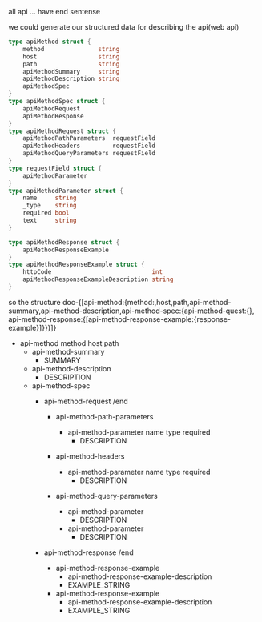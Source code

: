 all api ... have end sentense

we could generate our structured data for describing the api(web api)

```go
type apiMethod struct {
	method               string
	host                 string
	path                 string
	apiMethodSummary     string
	apiMethodDescription string
	apiMethodSpec
}
type apiMethodSpec struct {
	apiMethodRequest
	apiMethodResponse
}
type apiMethodRequest struct {
	apiMethodPathParameters  requestField
	apiMethodHeaders         requestField
	apiMethodQueryParameters requestField
}
type requestField struct {
	apiMethodParameter
}
type apiMethodParameter struct {
	name     string
	_type    string
	required bool
	text     string
}

type apiMethodResponse struct {
	apiMethodResponseExample
}
type apiMethodResponseExample struct {
	httpCode                            int
	apiMethodResponseExampleDescription string
}
```

so the structure doc-{[api-method:{method:,host,path,api-method-summary,api-method-description,api-method-spec:{api-method-quest:{}, api-method-response:{[api-method-response-example:{response-example}]}}}]}

- api-method method host path
    - api-method-summary
        - SUMMARY
    - api-method-description
        - DESCRIPTION
    - api-method-spec
        - api-method-request /end
            - api-method-path-parameters
                - api-method-parameter name type required 
                    - DESCRIPTION
            - api-method-headers
                - api-method-parameter name type required 
                    - DESCRIPTION

            - api-method-query-parameters
                - api-method-parameter 
                    - DESCRIPTION
                - api-method-parameter 
                    - DESCRIPTION

        - api-method-response /end
            - api-method-response-example
                - api-method-response-example-description
                - EXAMPLE_STRING
            - api-method-response-example
                - api-method-response-example-description
                - EXAMPLE_STRING


